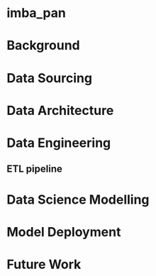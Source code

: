 # imba_pan
# Background

# Data Sourcing

# Data Architecture 

# Data Engineering
## ETL pipeline

# Data Science Modelling

# Model Deployment

# Future Work







